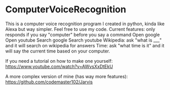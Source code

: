 # ComputerVoiceRecognition
 This is a computer voice recognition program I created in python, kinda like Alexa but way simpler.
 Feel free to use my code.
 Current features:
 only responds if you say "computer" before you say a command
 Open google
 Open youtube
 Search google
 Search youtube
 Wikipedia: ask "what is ___" and it will search on wikipedia for answers
 Time: ask "what time is it" and it will say the current time based on your computer.

If you need a tutorial on how to make one yourself: https://www.youtube.com/watch?v=AWvsXxDtEkU

A more complex version of mine (has way more features): https://github.com/codemaster102/Jarvis

